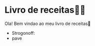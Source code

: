 # Livro de receitas:man_cook:

Ola! Bem vindao ao meu livro de receitas:wave:

- Strogonoff: 
- pave